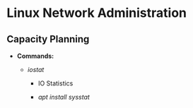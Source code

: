 # Linux Network Administration

## Capacity Planning

- **Commands:**

  - _iostat_

    - IO Statistics

    - _apt install sysstat_
